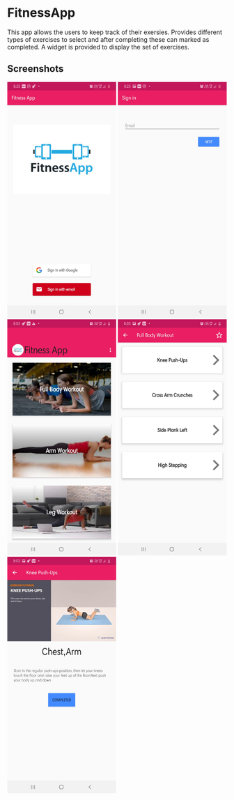 # FitnessApp
This app allows the users to keep track of their exersies. Provides different types of exercises to select and after completing these can marked as completed. A widget is provided 
to display the set of exercises.

## Screenshots

<img src="Screenshots/ima1.png" width="250">  <img src="Screenshots/img2.jpg" width="250">
<img src="Screenshots/img3.jpg" width="250">  <img src="Screenshots/img4.jpg" width="250">
<img src="Screenshots/img5.jpg" width="250">
